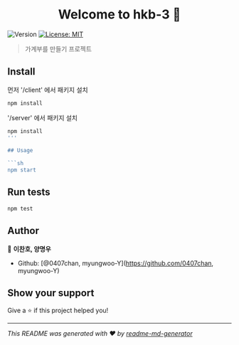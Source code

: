 <h1 align="center">Welcome to hkb-3 👋</h1>
<p>
  <img alt="Version" src="https://img.shields.io/badge/version-1.0.0-blue.svg?cacheSeconds=2592000" />
  <a href="#" target="_blank">
    <img alt="License: MIT" src="https://img.shields.io/badge/License-MIT-yellow.svg" />
  </a>
</p>

> 가계부를 만들기 프로젝트 

## Install

먼저 '/client' 에서 패키지 설치
```sh
npm install
```

'/server' 에서 패키지 설치
```sh
npm install
'''

## Usage

```sh
npm start
```

## Run tests

```sh
npm test
```

## Author

👤 **이찬호, 양명우**

* Github: [@0407chan, myungwoo-Y](https://github.com/0407chan, myungwoo-Y)

## Show your support

Give a ⭐️ if this project helped you!

***
_This README was generated with ❤️ by [readme-md-generator](https://github.com/kefranabg/readme-md-generator)_
